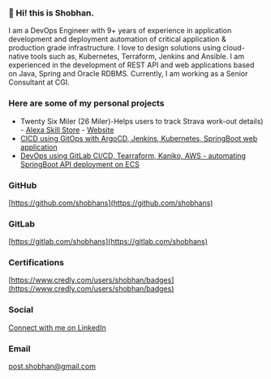 ### 👋 Hi! this is Shobhan.

I am a DevOps Engineer with 9+ years of experience in application development and deployment automation of critical application & production grade infrastructure. I love to design solutions using cloud-native tools such as, Kubernetes, Terraform, Jenkins and Ansible. I am experienced in the development of REST API and web applications based on Java, Spring and Oracle RDBMS. Currently, I am working as a Senior Consultant at CGI.

### Here are some of my personal projects
- Twenty Six Miler (26 Miler)-Helps users to track Strava work-out details) - [Alexa Skill Store](https://www.amazon.com/dp/B09WDM5P4L) - [Website](https://26miler.github.io/)
- [CICD using GitOps with ArgoCD, Jenkins, Kubernetes, SpringBoot web application](https://github.com/shobhans/cicd_gitops_k8s)
- [DevOps using GitLab CI/CD, Tearraform, Kaniko, AWS - automating SpringBoot API deployment on ECS](https://gitlab.com/shobhans/gitlab-cicd-terraform-aws-springboot-api)

### GitHub
[https://github.com/shobhans](https://github.com/shobhans)

### GitLab
[https://gitlab.com/shobhans](https://gitlab.com/shobhans)

### Certifications
[https://www.credly.com/users/shobhan/badges](https://www.credly.com/users/shobhan/badges)

### Social
[Connect with me on LinkedIn](https://www.linkedin.com/in/buzz-shobhan/)

### Email
post.shobhan@gmail.com
